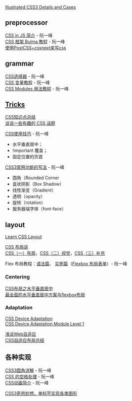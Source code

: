 [Illustrated CSS3 Details and Cases](https://github.com/airen/CSS3)  

## preprocessor

[CSS in JS 简介](http://www.ruanyifeng.com/blog/2017/04/css_in_js.html) - 阮一峰  
[CSS 框架 Bulma 教程](http://www.ruanyifeng.com/blog/2017/10/bulma.html) - 阮一峰  
[使用PostCSS+cssnext来写css](http://www.zhaiqianfeng.com/2017/07/postcss-autoprefixer-cssnext.html)  

## grammar

[CSS选择器](http://www.ruanyifeng.com/blog/2009/03/css_selectors.html) - 阮一峰  
[CSS 变量教程](http://www.ruanyifeng.com/blog/2017/05/css-variables.html) - 阮一峰  
[CSS Modules 用法教程](http://www.ruanyifeng.com/blog/2016/06/css_modules.html) - 阮一峰  

## [Tricks](https://css-tricks.com/)

[CSS知识点总结](https://www.cnblogs.com/Ruth92/p/5206651.html)  
[谈谈一些有趣的 CSS 话题](https://github.com/chokcoco/iCSS)  

[CSS使用技巧](http://www.ruanyifeng.com/blog/2010/03/css_cookbook.html) - 阮一峰  

- 水平垂直居中；  
- !important 覆盖；  
- 固定位置的页首  

[CSS3常用功能的写法](http://www.ruanyifeng.com/blog/2010/03/cross-browser_css3_features.html) - 阮一峰  

- 圆角（Rounded Corner  
- 盒状阴影（Box Shadow）  
- 线性渐变（Gradient）  
- 透明（opacity）  
- 旋转（rotation）  
- 服务器端字体（font-face）  

## layout

[Learn CSS Layout](http://learnlayout.com/)  

[CSS 布局说](http://web.jobbole.com/92612/)  
[CSS（一）布局](https://www.cnblogs.com/bergwhite/p/6417800.html)，[CSS（二）视觉](http://www.cnblogs.com/bergwhite/p/6440256.html)，[CSS（三）补充](http://www.cnblogs.com/bergwhite/p/6485769.html)  

Flex 布局教程：[语法篇](http://www.ruanyifeng.com/blog/2015/07/flex-grammar.html)、 [实例篇](http://www.ruanyifeng.com/blog/2015/07/flex-examples.html)（[Flexbox 布局表单](http://www.ruanyifeng.com/blog/2018/10/flexbox-form.html)）- 阮一峰  

### Centering

[CSS布局之水平垂直居中](https://div.io/topic/1155)  
[最全面的水平垂直居中方案与flexbox布局](https://www.cnblogs.com/coco1s/p/4444383.html)  

### Adaptation

[CSS Device Adaptation](https://developer.mozilla.org/en-US/docs/Web/CSS/CSS_Device_Adaptation)  
[CSS Device Adaptation Module Level 1](https://www.w3.org/TR/css-device-adapt-1/)  

[浅谈Web自适应](https://www.cnblogs.com/constantince/p/5708930.html)  
[CSS自适应布局总结](http://web.jobbole.com/86080/)  

## 各种实现

[CSS3圆角详解](http://www.ruanyifeng.com/blog/2010/12/detailed_explanation_of_css3_rounded_corners.html) - 阮一峰  
[CSS 的空格处理](http://www.ruanyifeng.com/blog/2018/07/white-space.html) - 阮一峰  
[CSS动画简介](http://www.ruanyifeng.com/blog/2014/02/css_transition_and_animation.html) - 阮一峰  

[CSS3奇思妙想，单标签实现各类图形](https://github.com/chokcoco/magicCss)  
